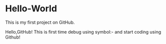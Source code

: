 # Hello-World
This is my first project on GitHub.

Hello,GitHub!
This is first time debug using symbol:- and start coding using Github!
